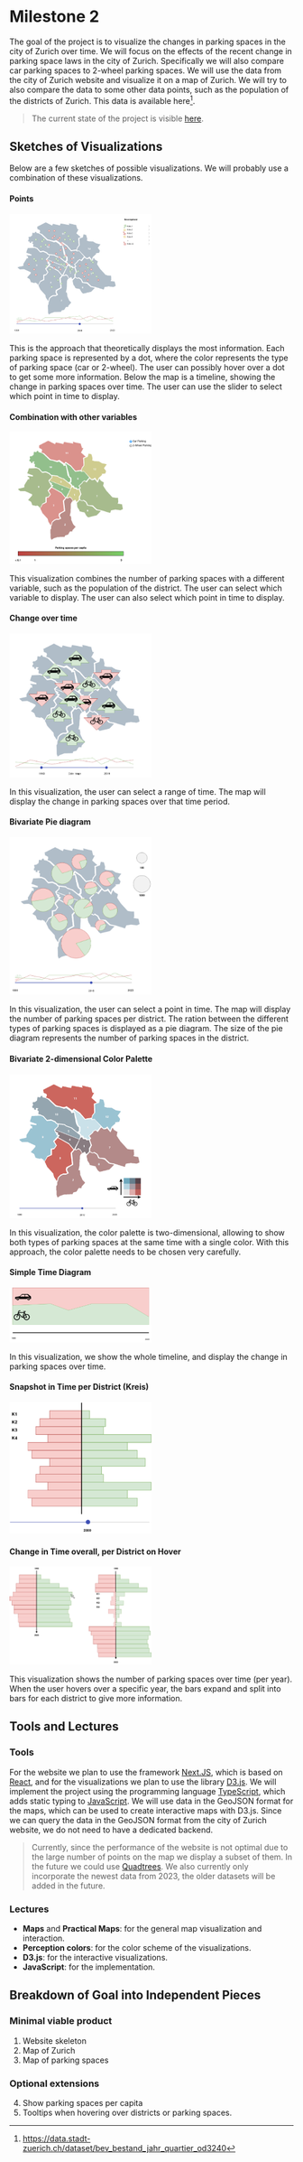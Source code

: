 # Milestone 2

The goal of the project is to visualize the changes in parking spaces in the city of Zurich over time. We will focus on the effects of the recent change in parking space laws in the city of Zurich. Specifically we will also compare car parking spaces to 2-wheel parking spaces. We will use the data from the city of Zurich website and visualize it on a map of Zurich. We will try to also compare the data to some other data points, such as the population of the districts of Zurich. This data is available here[^1].

> The current state of the project is visible [here](https://project-2023-campiroboys.vercel.app).

[^1]: <https://data.stadt-zuerich.ch/dataset/bev_bestand_jahr_quartier_od3240>

## Sketches of Visualizations

Below are a few sketches of possible visualizations. We will probably use a combination of these visualizations.

#### Points

<img src="assets/Sketch_Points.drawio.png" width="50%">

This is the approach that theoretically displays the most information. Each parking space is represented by a dot, where the color represents the type of parking space (car or 2-wheel). The user can possibly hover over a dot to get some more information. Below the map is a timeline, showing the change in parking spaces over time. The user can use the slider to select which point in time to display.

#### Combination with other variables

<img src="assets/Sketch_Gradient.drawio.png" width="50%">

This visualization combines the number of parking spaces with a different variable, such as the population of the district. The user can select which variable to display. The user can also select which point in time to display.

#### Change over time

<img src="assets/Sketch_Arrows.drawio.png" width="50%">

In this visualization, the user can select a range of time. The map will display the change in parking spaces over that time period.

#### Bivariate Pie diagram

<img src="assets/Sketch_Pie.drawio.png" width="50%">

In this visualization, the user can select a point in time. The map will display the number of parking spaces per district. The ration between the different types of parking spaces is displayed as a pie diagram. The size of the pie diagram represents the number of parking spaces in the district.

#### Bivariate 2-dimensional Color Palette

<img src="assets/Sketch_BivarPal.drawio.png" width="50%">

In this visualization, the color palette is two-dimensional, allowing to show both types of parking spaces at the same time with a single color. With this approach, the color palette needs to be chosen very carefully.

#### Simple Time Diagram

<img src="assets/Sketch_Simple_Time.drawio.png" width="50%">

In this visualization, we show the whole timeline, and display the change in parking spaces over time.

#### Snapshot in Time per District (Kreis)

<img src="assets/Sketch_Snapshot_Distr.drawio.png" width="50%">

#### Change in Time overall, per District on Hover

<img src="assets/Sketch_Hover.drawio.png" width="50%">

This visualization shows the number of parking spaces over time (per year). When the user hovers over a specific year, the bars expand and split into bars for each district to give more information.

## Tools and Lectures

### Tools

For the website we plan to use the framework [Next.JS](https://nextjs.org), which is based on [React](https://react.dev), and for the visualizations we plan to use the library [D3.js](https://d3js.org). We will implement the project using the programming language [TypeScript](https://www.typescriptlang.org), which adds static typing to [JavaScript](https://developer.mozilla.org/en-US/docs/Web/JavaScript).
We will use data in the GeoJSON format for the maps, which can be used to create interactive maps with D3.js. Since we can query the data in the GeoJSON format from the city of Zurich website, we do not need to have a dedicated backend.

> Currently, since the performance of the website is not optimal due to the large number of points on the map we display a subset of them. In the future we could use [Quadtrees](https://github.com/d3/d3-quadtree). We also currently only incorporate the newest data from 2023, the older datasets will be added in the future.

### Lectures

* **Maps** and **Practical Maps**: for the general map visualization and interaction.
* **Perception colors**: for the color scheme of the visualizations.
* **D3.js**: for the interactive visualizations.
* **JavaScript**: for the implementation.

## Breakdown of Goal into Independent Pieces

### Minimal viable product

1. Website skeleton
2. Map of Zurich
3. Map of parking spaces

### Optional extensions

4. Show parking spaces per capita
5. Tooltips when hovering over districts or parking spaces.

